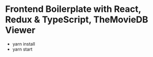 # Frontend Boilerplate with React, Redux & TypeScript, TheMovieDB Viewer

* yarn install
* yarn start
